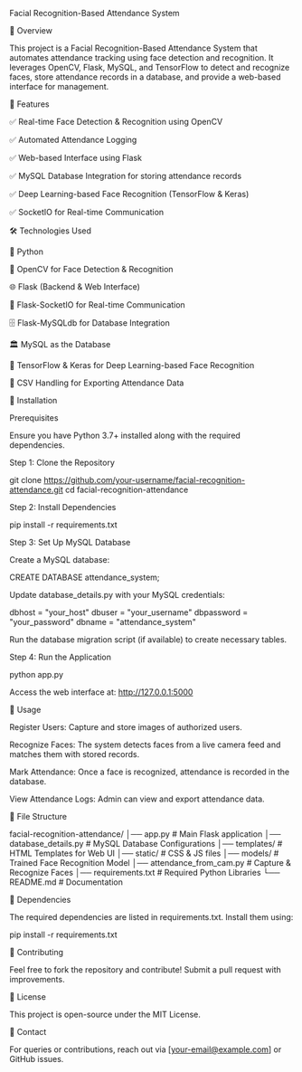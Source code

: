 Facial Recognition-Based Attendance System

📌 Overview

This project is a Facial Recognition-Based Attendance System that automates attendance tracking using face detection and recognition. It leverages OpenCV, Flask, MySQL, and TensorFlow to detect and recognize faces, store attendance records in a database, and provide a web-based interface for management.

🚀 Features

✅ Real-time Face Detection & Recognition using OpenCV

✅ Automated Attendance Logging

✅ Web-based Interface using Flask

✅ MySQL Database Integration for storing attendance records

✅ Deep Learning-based Face Recognition (TensorFlow & Keras)

✅ SocketIO for Real-time Communication

🛠️ Technologies Used

🐍 Python

🎥 OpenCV for Face Detection & Recognition

🌐 Flask (Backend & Web Interface)

🔄 Flask-SocketIO for Real-time Communication

🗄️ Flask-MySQLdb for Database Integration

🏛️ MySQL as the Database

🤖 TensorFlow & Keras for Deep Learning-based Face Recognition

📄 CSV Handling for Exporting Attendance Data

🔧 Installation

Prerequisites

Ensure you have Python 3.7+ installed along with the required dependencies.

Step 1: Clone the Repository

 git clone https://github.com/your-username/facial-recognition-attendance.git
 cd facial-recognition-attendance

Step 2: Install Dependencies

 pip install -r requirements.txt

Step 3: Set Up MySQL Database

Create a MySQL database:

CREATE DATABASE attendance_system;

Update database_details.py with your MySQL credentials:

dbhost = "your_host"
dbuser = "your_username"
dbpassword = "your_password"
dbname = "attendance_system"

Run the database migration script (if available) to create necessary tables.

Step 4: Run the Application

 python app.py

Access the web interface at: http://127.0.0.1:5000

📌 Usage

Register Users: Capture and store images of authorized users.

Recognize Faces: The system detects faces from a live camera feed and matches them with stored records.

Mark Attendance: Once a face is recognized, attendance is recorded in the database.

View Attendance Logs: Admin can view and export attendance data.

📁 File Structure

facial-recognition-attendance/
│── app.py                     # Main Flask application
│── database_details.py         # MySQL Database Configurations
│── templates/                  # HTML Templates for Web UI
│── static/                     # CSS & JS files
│── models/                     # Trained Face Recognition Model
│── attendance_from_cam.py      # Capture & Recognize Faces
│── requirements.txt            # Required Python Libraries
└── README.md                   # Documentation

📜 Dependencies

The required dependencies are listed in requirements.txt. Install them using:

pip install -r requirements.txt

🤝 Contributing

Feel free to fork the repository and contribute! Submit a pull request with improvements.

📝 License

This project is open-source under the MIT License.

📧 Contact

For queries or contributions, reach out via [your-email@example.com] or GitHub issues.


